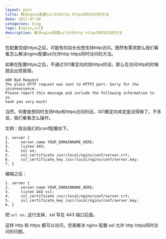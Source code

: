 ```yaml
---
layout: post
title: 解决nginx配置ssl允许http https同时访问的方法
date: 2017-07-08
categories: blog
tags: [nginx,ssl]
description: 解决nginx配置ssl允许http https同时访问的方法
---
```


在配置完成https之后，可能有的站长也想支持http访问。既然有需求那么我们看看怎么解决nginx配置ssl允许http https同时访问的方法。

如果在配置https之后，不通过301重定向的到https的话，那么在访问http的时候就会出现报错。

	400 Bad Request
	The plain HTTP requset was sent to HTTPS port. Sorry for the inconvenience.
	Please report this message and include the following information to us.
	hank you very much!

当然，你要是想同时支持http和https访问的话，301重定向肯定是没得做了。不多说，我们看看怎么操作。

实例：假设我们的conf配置如下。


	1. server {
	2.     server_name YOUR_DOMAINNAME_HERE;
	3.     listen 443;
	4.     ssl on;
	5.     ssl_certificate /usr/local/nginx/conf/server.crt;
	6.     ssl_certificate_key /usr/local/nginx/conf/server.key;
	7. }

编辑之后：


	1. server {
	2.     server_name YOUR_DOMAINNAME_HERE;
	3.     listen 443 ssl;
	4.     ssl_certificate /usr/local/nginx/conf/server.crt;
	5.     ssl_certificate_key /usr/local/nginx/conf/server.key;
	6. }

把 `ssl on;` 这行去掉，ssl 写在 443 端口后面。

这样 http 和 https 都可以访问，完美解决 nginx 配置 ssl 允许 http https同时访问的问题。
